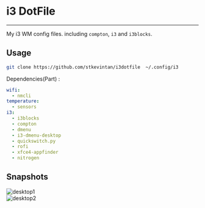 # i3 DotFile
---

My i3 WM config files. including `compton`, `i3` and `i3blocks`.   

## Usage
```bash
git clone https://github.com/stkevintan/i3dotfile  ~/.config/i3
```
Dependencies(Part) :
```yaml
wifi:
  - nmcli
temperature:
  - sensors
i3:
  - i3blocks
  - compton
  - dmenu
  - i3-dmenu-desktop
  - quickswitch.py
  - rofi
  - xfce4-appfinder
  - nitrogen
```

## Snapshots

![desktop1](https://ols1thqnl.qnssl.com/2017-02-22-202712_1920x1080_scrot.png)  
![desktop2](https://ols1thqnl.qnssl.com/2017-02-22-202823_1920x1080_scrot.png)